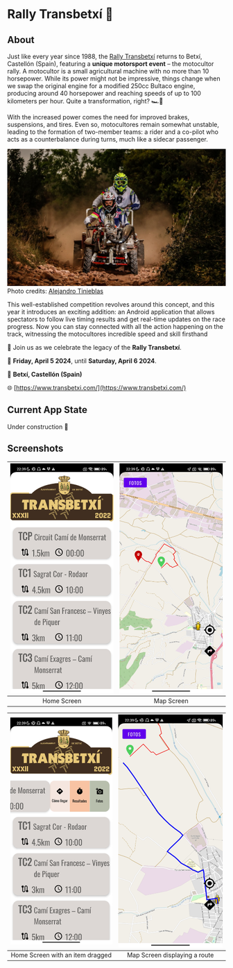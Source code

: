 # Rally Transbetxí 🏁

## About
Just like every year since 1988, the [Rally Transbetxí](https://www.transbetxi.com/) returns to Betxí, Castellón (Spain), featuring a **unique motorsport event** – the motocultor rally. A motocultor is a small agricultural machine with no more than 10 horsepower. While its power might not be impressive, things change when we swap the original engine for a modified 250cc Bultaco engine, producing around 40 horsepower and reaching speeds of up to 100 kilometers per hour. Quite a transformation, right? 🏎️💨

With the increased power comes the need for improved brakes, suspensions, and tires. Even so, motocultores remain somewhat unstable, leading to the formation of two-member teams: a rider and a co-pilot who acts as a counterbalance during turns, much like a sidecar passenger.

![Motocultor Vehicle](Motoret.jpg) 
Photo credits: [Alejandro Tinieblas](https://www.alejandromilart.com/motorets-transbetxi-2018/)

This well-established competition revolves around this concept, and this year it introduces an exciting addition: an Android application that allows spectators to follow live timing results and get real-time updates on the race progress. Now you can stay connected with all the action happening on the track, witnessing the motocultores incredible speed and skill firsthand 

📢 Join us as we celebrate the legacy of the **Rally Transbetxí**.

📆 **Friday, April 5 2024**, until **Saturday, April 6 2024**. 

📍 **Betxí, Castellón (Spain)**

🌐 [https://www.transbetxi.com/](https://www.transbetxi.com/)

## Current App State
Under construction 🚧 

## Screenshots
| ![Home Screen](home.jpg) | ![Map Screen](map.jpg)  |
|:------------------------------------:|:-----------------------------:|
| Home Screen                           |   Map Screen                |

| ![Home Screen with an item dragged](home-item-scrolled.jpg) | ![Search](map-route.jpg) |
|:------------------------------------:|:-----------------------------:|
|            Home Screen with an item dragged                 | Map Screen displaying a route                 |
